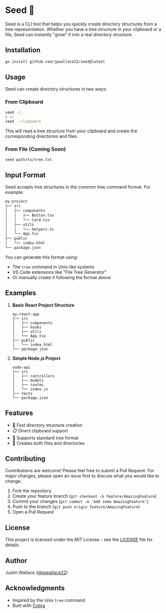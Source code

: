 # Seed 🌱

Seed is a CLI tool that helps you quickly create directory structures from a tree representation. Whether you have a tree structure in your clipboard or a file, Seed can instantly "grow" it into a real directory structure.

## Installation

```bash
go install github.com/jpwallace22/seed@latest
```

## Usage

Seed can create directory structures in two ways:

### From Clipboard

```bash
seed -c
# or
seed --clipboard
```

This will read a tree structure from your clipboard and create the corresponding directories and files.

### From File (Coming Soon)

```bash
seed path/to/tree.txt
```

## Input Format

Seed accepts tree structures in the common tree command format. For example:

```bash
my-project
├── src
│   ├── components
│   │   ├── Button.tsx
│   │   └── Card.tsx
│   ├── utils
│   │   └── helpers.ts
│   └── App.tsx
├── public
│   └── index.html
└── package.json
```

You can generate this format using:
- The `tree` command in Unix-like systems
- VS Code extensions like "File Tree Generator"
- Or manually create it following the format above

## Examples

1. **Basic React Project Structure**
   ```
   my-react-app
   ├── src
   │   ├── components
   │   ├── hooks
   │   ├── utils
   │   └── App.tsx
   ├── public
   │   └── index.html
   └── package.json
   ```

2. **Simple Node.js Project**
   ```
   node-api
   ├── src
   │   ├── controllers
   │   ├── models
   │   ├── routes
   │   └── index.js
   ├── tests
   └── package.json
   ```

## Features

- 🚀 Fast directory structure creation
- 📋 Direct clipboard support
- 🌲 Supports standard tree format
- 📁 Creates both files and directories

## Contributing

Contributions are welcome! Please feel free to submit a Pull Request. For major changes, please open an issue first to discuss what you would like to change.

1. Fork the repository
2. Create your feature branch (`git checkout -b feature/AmazingFeature`)
3. Commit your changes (`git commit -m 'Add some AmazingFeature'`)
4. Push to the branch (`git push origin feature/AmazingFeature`)
5. Open a Pull Request

## License

This project is licensed under the MIT License - see the [LICENSE](LICENSE) file for details.

## Author

Justin Wallace ([@jpwallace22](https://github.com/jpwallace22))

## Acknowledgments

- Inspired by the Unix `tree` command
- Built with [Cobra](https://github.com/spf13/cobra)
